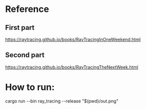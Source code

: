 # Reference
## First part
https://raytracing.github.io/books/RayTracingInOneWeekend.html
## Second part
https://raytracing.github.io/books/RayTracingTheNextWeek.html

# How to run:
cargo run --bin ray_tracing --release "$(pwd)/out.png"